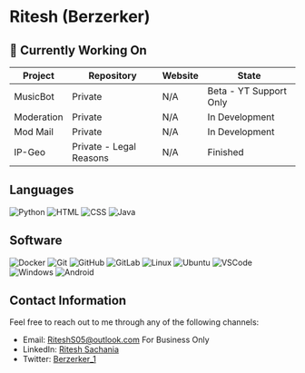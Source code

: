 # Ritesh (Berzerker)

## 🚀 Currently Working On

| Project | Repository | Website | State |
| ------- | ---------- | ------- | ----- |
| MusicBot | Private | N/A | Beta - YT Support Only |
| Moderation | Private | N/A | In Development |
| Mod Mail | Private | N/A | In Development |
| IP-Geo | Private - Legal Reasons | N/A | Finished |

## Languages

<div style="display: inline-block;">
  <img alt="Python" src="https://img.shields.io/badge/Python-FFD43B?style=for-the-badge&logo=python&logoColor=blue">
  <img alt="HTML" src="https://img.shields.io/badge/HTML5-E34F26?style=for-the-badge&logo=html5&logoColor=white">
  <img alt="CSS" src="https://img.shields.io/badge/CSS3-1572B6?style=for-the-badge&logo=css3&logoColor=white">
  <img alt="Java" src="https://img.shields.io/badge/JavaScript-323330?style=for-the-badge&logo=javascript&logoColor=F7DF1E">

</div>

## Software

<div style="display: inline-block;">
  <img alt="Docker" src="https://img.shields.io/badge/Docker-2CA5E0?style=for-the-badge&logo=docker&logoColor=white">
  <img alt="Git" src="https://img.shields.io/badge/GIT-E44C30?style=for-the-badge&logo=git&logoColor=white">
  <img alt="GitHub" src="https://img.shields.io/badge/GitHub-100000?style=for-the-badge&logo=github&logoColor=white">
  <img alt="GitLab" src="https://img.shields.io/badge/-GitLab-262626?style=for-the-badge&logo=gitlab">
  <img alt="Linux" src="https://img.shields.io/badge/Linux-FCC624?style=for-the-badge&logo=linux&logoColor=black">
  <img alt="Ubuntu" src="https://img.shields.io/badge/Ubuntu-E95420?style=for-the-badge&logo=ubuntu&logoColor=white">
  <img alt="VSCode" src="https://img.shields.io/badge/VSCode-0078D4?style=for-the-badge&logo=visual%20studio%20code&logoColor=white">
  <img alt="Windows" src="https://img.shields.io/badge/Windows-0078D6?style=for-the-badge&logo=windows&logoColor=white">
  <img alt="Android" src="	https://img.shields.io/badge/Android-3DDC84?style=for-the-badge&logo=android&logoColor=white">
</div>

## Contact Information

Feel free to reach out to me through any of the following channels:

- Email: [RiteshS05@outlook.com](mailto:RiteshS05@outlook.com) For Business Only
- LinkedIn: [Ritesh Sachania](https://www.linkedin.com/in/riteshsachania1)
- Twitter: [Berzerker_1](https://twitter.com/Berzerker_1)
